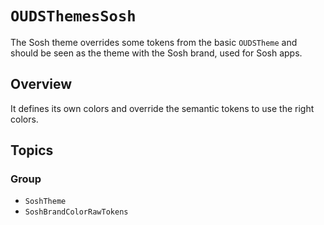 # ``OUDSThemesSosh``

The Sosh theme overrides some tokens from the basic `OUDSTheme` and should be seen as the theme with the Sosh brand, used for Sosh apps.

## Overview

It defines its own colors and override the semantic tokens to use the right colors.

## Topics

### Group

- ``SoshTheme``
- ``SoshBrandColorRawTokens``
